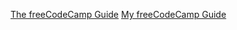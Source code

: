 
[The freeCodeCamp Guide](https://github.com/freeCodeCamp/guides)
[My freeCodeCamp Guide](https://github.com/profoundhub/guides)

